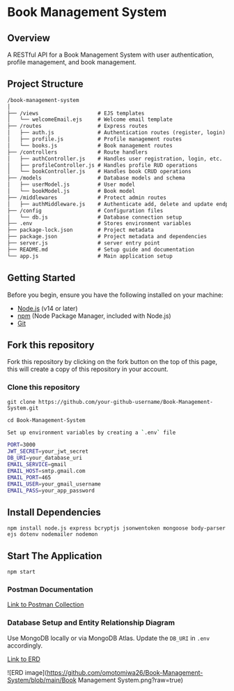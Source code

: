 # Book Management System

## Overview

A RESTful API for a Book Management System with user authentication, profile management, and book management.

## Project Structure

```md
/book-management-system
│
├── /views                   # EJS templates
│   └── welcomeEmail.ejs     # Welcome email template
├── /routes                  # Express routes
│   ├── auth.js              # Authentication routes (register, login)
│   ├── profile.js           # Profile management routes
│   └── books.js             # Book management routes
├── /controllers             # Route handlers
│   ├── authController.js    # Handles user registration, login, etc.
│   ├── profileController.js # Handles profile RUD operations
│   └── bookController.js    # Handles book CRUD operations
├── /models                  # Database models and schema
│   ├── userModel.js         # User model
│   └── bookModel.js         # Book model
├── /middlewares             # Protect admin routes
│   ├── authMiddleware.js    # Authenticate add, delete and update endpoints     
├── /config                  # Configuration files
│   └── db.js                # Database connection setup
├── .env                     # Stores environment variables
├── package-lock.json        # Project metadata
├── package.json             # Project metadata and dependencies
├── server.js                # server entry point
├── README.md                # Setup guide and documentation
└── app.js                   # Main application setup
```

## Getting Started

Before you begin, ensure you have the following installed on your machine:

- [Node.js](https://nodejs.org/) (v14 or later)
- [npm](https://www.npmjs.com/) (Node Package Manager, included with Node.js)
- [Git](https://git-scm.com/)

## Fork this repository

Fork this repository by clicking on the fork button on the top of this page, this will create a copy of this repository in your account.

### Clone this repository

`git clone https://github.com/your-github-username/Book-Management-System.git`

`cd Book-Management-System`

```bash
Set up environment variables by creating a `.env` file

PORT=3000
JWT_SECRET=your_jwt_secret
DB_URI=your_database_uri
EMAIL_SERVICE=gmail
EMAIL_HOST=smtp.gmail.com
EMAIL_PORT=465
EMAIL_USER=your_gmail_username
EMAIL_PASS=your_app_password
```

## Install Dependencies

`npm install node.js express bcryptjs jsonwentoken mongoose body-parser ejs dotenv nodemailer nodemon`

## Start The Application

`npm start`

### Postman Documentation

[Link to Postman Collection](https://documenter.getpostman.com/view/38698911/2sAY4sjja8)

### Database Setup and Entity Relationship Diagram

Use MongoDB locally or via MongoDB Atlas. Update the `DB_URI` in `.env` accordingly.

[Link to ERD](https://dbdiagram.io/d/Book-Management-System-671e3a4c97a66db9a368e107)

![ERD image](https://github.com/omotomiwa26/Book-Management-System/blob/main/Book Management System.png?raw=true)
